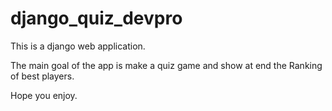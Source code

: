 # django_quiz_devpro
This is a django web application.

The main goal of the app is make a quiz game and show at end the Ranking of best players.

Hope you enjoy.
